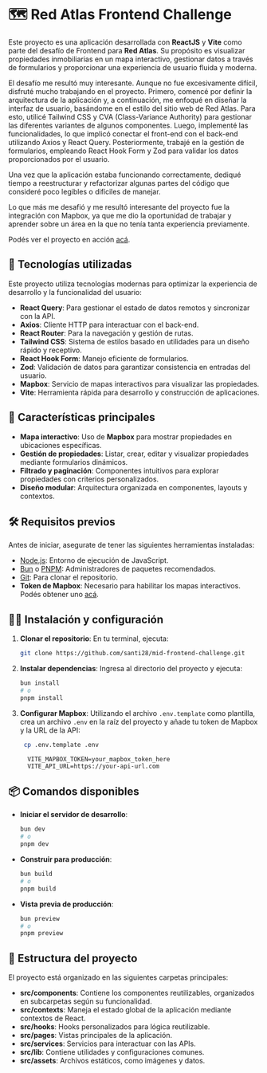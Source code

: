 # 🗺️ Red Atlas Frontend Challenge

Este proyecto es una aplicación desarrollada con **ReactJS** y **Vite** como parte del desafío de Frontend para **Red Atlas**. Su propósito es visualizar propiedades inmobiliarias en un mapa interactivo, gestionar datos a través de formularios y proporcionar una experiencia de usuario fluida y moderna.

El desafío me resultó muy interesante. Aunque no fue excesivamente difícil, disfruté mucho trabajando en el proyecto. Primero, comencé por definir la arquitectura de la aplicación y, a continuación, me enfoqué en diseñar la interfaz de usuario, basándome en el estilo del sitio web de Red Atlas. Para esto, utilicé Tailwind CSS y CVA (Class-Variance Authority) para gestionar las diferentes variantes de algunos componentes. Luego, implementé las funcionalidades, lo que implicó conectar el front-end con el back-end utilizando Axios y React Query. Posteriormente, trabajé en la gestión de formularios, empleando React Hook Form y Zod para validar los datos proporcionados por el usuario.

Una vez que la aplicación estaba funcionando correctamente, dediqué tiempo a reestructurar y refactorizar algunas partes del código que consideré poco legibles o difíciles de manejar.

Lo que más me desafió y me resultó interesante del proyecto fue la integración con Mapbox, ya que me dio la oportunidad de trabajar y aprender sobre un área en la que no tenía tanta experiencia previamente.

Podés ver el proyecto en acción [acá](https://sdenicolas-red-atlas-challenge.vercel.app/).

## 🚀 Tecnologías utilizadas

Este proyecto utiliza tecnologías modernas para optimizar la experiencia de desarrollo y la funcionalidad del usuario:

- **React Query**: Para gestionar el estado de datos remotos y sincronizar con la API.
- **Axios**: Cliente HTTP para interactuar con el back-end.
- **React Router**: Para la navegación y gestión de rutas.
- **Tailwind CSS**: Sistema de estilos basado en utilidades para un diseño rápido y receptivo.
- **React Hook Form**: Manejo eficiente de formularios.
- **Zod**: Validación de datos para garantizar consistencia en entradas del usuario.
- **Mapbox**: Servicio de mapas interactivos para visualizar las propiedades.
- **Vite**: Herramienta rápida para desarrollo y construcción de aplicaciones.

## 🌟 Características principales

- **Mapa interactivo**: Uso de **Mapbox** para mostrar propiedades en ubicaciones específicas.
- **Gestión de propiedades**: Listar, crear, editar y visualizar propiedades mediante formularios dinámicos.
- **Filtrado y paginación**: Componentes intuitivos para explorar propiedades con criterios personalizados.
- **Diseño modular**: Arquitectura organizada en componentes, layouts y contextos.

## 🛠️ Requisitos previos

Antes de iniciar, asegurate de tener las siguientes herramientas instaladas:

- [Node.js](https://nodejs.org/): Entorno de ejecución de JavaScript.
- [Bun](https://bun.sh/) o [PNPM](https://pnpm.io/): Administradores de paquetes recomendados.
- [Git](https://git-scm.com/): Para clonar el repositorio.
- **Token de Mapbox**: Necesario para habilitar los mapas interactivos. Podés obtener uno [acá](https://account.mapbox.com/).

## 🧑‍💻 Instalación y configuración

1. **Clonar el repositorio**:
   En tu terminal, ejecuta:

   ```bash
   git clone https://github.com/santi28/mid-frontend-challenge.git
   ```

2. **Instalar dependencias**:
   Ingresa al directorio del proyecto y ejecuta:

   ```bash
   bun install
   # o
   pnpm install
   ```

3. **Configurar Mapbox**:
   Utilizando el archivo `.env.template` como plantilla, crea un archivo `.env` en la raíz del proyecto y añade tu token de Mapbox y la URL de la API:

   ```bash
    cp .env.template .env
   ```

   ```env
     VITE_MAPBOX_TOKEN=your_mapbox_token_here
     VITE_API_URL=https://your-api-url.com
   ```

## 📦 Comandos disponibles

- **Iniciar el servidor de desarrollo**:

  ```bash
  bun dev
  # o
  pnpm dev
  ```

- **Construir para producción**:

  ```bash
  bun build
  # o
  pnpm build
  ```

- **Vista previa de producción**:
  ```bash
  bun preview
  # o
  pnpm preview
  ```

## 📂 Estructura del proyecto

El proyecto está organizado en las siguientes carpetas principales:

- **src/components**: Contiene los componentes reutilizables, organizados en subcarpetas según su funcionalidad.
- **src/contexts**: Maneja el estado global de la aplicación mediante contextos de React.
- **src/hooks**: Hooks personalizados para lógica reutilizable.
- **src/pages**: Vistas principales de la aplicación.
- **src/services**: Servicios para interactuar con las APIs.
- **src/lib**: Contiene utilidades y configuraciones comunes.
- **src/assets**: Archivos estáticos, como imágenes y datos.
